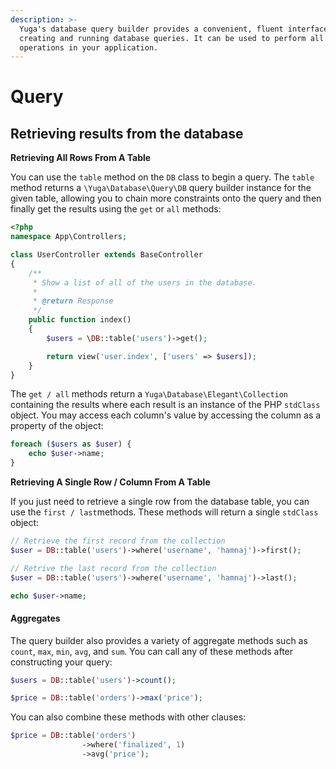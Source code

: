 ```yaml
---
description: >-
  Yuga's database query builder provides a convenient, fluent interface to
  creating and running database queries. It can be used to perform all database
  operations in your application.
---
```


# Query

## Retrieving results from the database

**Retrieving All Rows From A Table**

You can use the `table` method on the `DB` class to begin a query. The `table` method returns a `\Yuga\Database\Query\DB` query builder instance for the given table, allowing you to chain more constraints onto the query and then finally get the results using the `get` or `all` methods:

```php
<?php
namespace App\Controllers;

class UserController extends BaseController
{
    /**
     * Show a list of all of the users in the database.
     *
     * @return Response
     */
    public function index()
    {
        $users = \DB::table('users')->get();

        return view('user.index', ['users' => $users]);
    }
}
```

The `get / all` methods return a `Yuga\Database\Elegant\Collection` containing the results where each result is an instance of the PHP `stdClass` object. You may access each column's value by accessing the column as a property of the object:

```php
foreach ($users as $user) {
    echo $user->name;
}
```

**Retrieving A Single Row / Column From A Table**

If you just need to retrieve a single row from the database table, you can use the `first / last`methods. These methods will return a single `stdClass` object:

```php
// Retrieve the first record from the collection
$user = DB::table('users')->where('username', 'hamnaj')->first();

// Retrive the last record from the collection
$user = DB::table('users')->where('username', 'hamnaj')->last();

echo $user->name;
```

#### Aggregates

The query builder also provides a variety of aggregate methods such as `count`, `max`, `min`, `avg`, and `sum`. You can call any of these methods after constructing your query:

```php
$users = DB::table('users')->count();

$price = DB::table('orders')->max('price');
```

You can also combine these methods with other clauses:

```php
$price = DB::table('orders')
                ->where('finalized', 1)
                ->avg('price');
```

